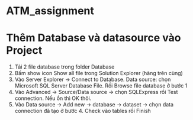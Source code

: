 # ATM_assignment

# Thêm Database và datasource vào Project
1. Tải 2 file database trong folder Database
2. Bấm show icon Show all file trong Solution Explorer (hàng trên cùng)
3. Vào Server Explorer -> Connect to Database. Data source: chọn Microsoft SQL Server Database File. Rồi Browse file database ở bước 1
4. Vào Advanced -> Source/Data source -> chọn SQLExpress rồi Test connection. Nếu ổn thì OK thôi.
5. Vào Data source -> Add new -> database -> dataset -> chọn data connection đã tạo ở bước 4. Check vào tables rồi Finish
